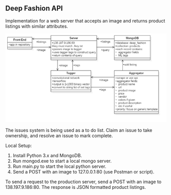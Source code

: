## Deep Fashion API  

Implementation for a web server that accepts an image and returns product listings with similar attributes.  

![Architecture Diagram](/etc/architecture.png?raw=true)  

The issues system is being used as a to do list. Claim an issue to take ownership, and resolve an issue to mark complete.  

Local Setup:  
1. Install Python 3.x and MongoDB.  
2. Run mongod.exe to start a local mongo server.  
3. Run main.py to start the local python server.  
4. Send a POST with an image to 127.0.0.1:80 (use Postman or script).  

To send a request to the production server, send a POST with an image to 138.197.9.186:80. The response is JSON formatted product listings.
